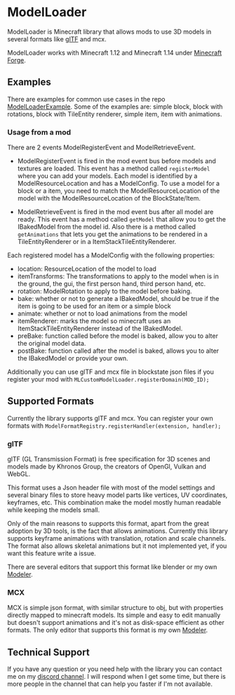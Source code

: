 # ModelLoader

ModelLoader is Minecraft library that allows mods to use 3D 
models in several formats like [glTF](https://www.khronos.org/gltf/)
and mcx.

ModelLoader works with Minecraft 1.12 and Minecraft 1.14 under 
[Minecraft Forge](https://github.com/MinecraftForge/MinecraftForge).

## Examples
There are examples for common use cases in the repo 
[ModelLoaderExample](https://github.com/Magneticraft-Team/ModelLoaderExample).
Some of the examples are: simple block, block with rotations, 
block with TileEntity renderer, simple item, item with animations.

### Usage from a mod
There are 2 events ModelRegisterEvent and ModelRetrieveEvent.

- ModelRegisterEvent is fired in the mod event bus before models 
and textures are loaded. This event has a method called 
`registerModel` where you can add your models. Each model is 
identified by a ModelResourceLocation and has a ModelConfig.
To use a model for a block or a item, you need to match the 
ModelResourceLocation of the model with the ModelResourceLocation
of the BlockState/Item.

- ModelRetrieveEvent is fired in the mod event bus after all 
model are ready. This event has a method called `getModel` that
allow you to get the IBakedModel from the model id. Also there 
is a method called `getAnimations` that lets you get the
animations to be rendered in a TileEntityRenderer or in a 
ItemStackTileEntityRenderer.

Each registered model has a ModelConfig with the following 
properties:

- location: ResourceLocation of the model to load
- itemTransforms: The transformations to apply to the model when
is in the ground, the gui, the first person hand, third person 
hand, etc.
- rotation: ModelRotation to apply to the model before baking.
- bake: whether or not to generate a IBakedModel, should be true
if the item is going to be used for an item or a simple block
- animate: whether or not to load animations from the model
- itemRenderer: marks the model so minecraft uses an 
ItemStackTileEntityRenderer instead of the IBakedModel.
- preBake: function called before the model is baked, 
allow you to alter the original model data.
- postBake: function called after the model is baked,
allows you to alter the IBakedModel or provide your own.

Additionally you can use glTF and mcx file in blockstate json files
if you register your mod with 
`MLCustomModelLoader.registerDomain(MOD_ID);`

## Supported Formats
Currently the library supports glTF and mcx. 
You can register your own formats with 
`ModelFormatRegistry.registerHandler(extension, handler);`

### glTF
glTF (GL Transmission Format) is free specification for 3D scenes 
and models made by Khronos Group, the creators of OpenGl, Vulkan 
and WebGL. 

This format uses a Json header file with most of the model settings 
and several binary files to store heavy model parts like vertices, 
UV coordinates, keyframes, etc. This combination make the model
mostly human readable while keeping the models small.

Only of the main reasons to supports this format, apart from 
the great adoption by 3D tools, is the fact that allows animations.
Currently this library supports keyframe animations with translation,
rotation and scale channels. The format also allows skeletal 
animations but it not implemented yet, if you want this feature 
write a issue.

There are several editors that support this format like blender 
or my own [Modeler](https://github.com/cout970/Modeler).

### MCX
MCX is simple json format, with similar structure to obj, but 
with properties directly mapped to minecraft models. Its simple 
and easy to edit manually but doesn't support animations and it's 
not as disk-space efficient as other formats. The only editor that
supports this format is my own 
[Modeler](https://github.com/cout970/Modeler).

## Technical Support
If you have any question or you need help with the library you can
contact me on my [discord channel](https://discord.gg/zzEhXWD).
I will respond when I get some time, but there is more people in the 
channel that can help you faster if I'm not available.
 
  
